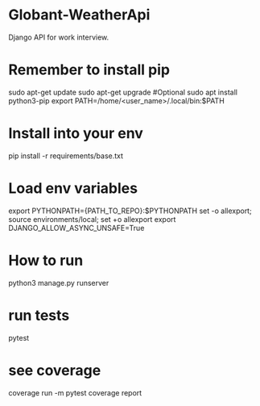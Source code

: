 # Globant-WeatherApi

Django API for work interview.

# Remember to install pip

sudo apt-get update
sudo apt-get upgrade #Optional
sudo apt install python3-pip
export PATH=/home/<user_name>/.local/bin:$PATH

# Install into your env

pip install -r requirements/base.txt

# Load env variables

export PYTHONPATH={PATH_TO_REPO}:$PYTHONPATH
set -o allexport; source environments/local; set +o allexport
export DJANGO_ALLOW_ASYNC_UNSAFE=True

# How to run

python3 manage.py runserver

# run tests

pytest

# see coverage

coverage run -m pytest
coverage report

